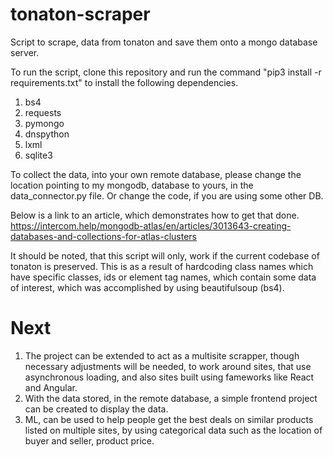 # tonaton-scraper

Script to scrape, data from tonaton and save them onto a mongo database server.

To run the script, clone this repository and run the command
"pip3 install -r requirements.txt" to install the following dependencies.

1. bs4
2. requests
3. pymongo
4. dnspython
5. lxml
6. sqlite3

To collect the data, into your own remote database, please change the location pointing to my mongodb,
database to yours, in the data_connector.py file. Or change the code, if you are using some other DB.

Below is a link to an article, which demonstrates how to get that done.
https://intercom.help/mongodb-atlas/en/articles/3013643-creating-databases-and-collections-for-atlas-clusters

It should be noted, that this script will only, work if the current codebase of tonaton is preserved.
This is as a result of hardcoding class names which have specific classes, ids or element tag names, which
contain some data of interest, which was accomplished by using beautifulsoup (bs4).

# Next
1. The project can be extended to act as a multisite scrapper, though necessary adjustments will be needed, to work around sites, that use asynchronous loading, and also sites built using fameworks like React and Angular.
2. With the data stored, in the remote database, a simple frontend project can be created to display the data.
3. ML, can be used to help people get the best deals on similar products listed on multiple sites, by using categorical data such as the location of buyer and seller, product price. 
